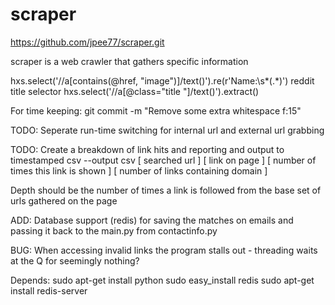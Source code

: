 scraper
=======

https://github.com/jpee77/scraper.git

scraper is a web crawler that gathers specific information

hxs.select('//a[contains(@href, "image")]/text()').re(r'Name:\s*(.*)')
reddit title selector
hxs.select('//a[@class="title "]/text()').extract()

For time keeping: git commit -m "Remove some extra whitespace f:15"

TODO: Seperate run-time switching for internal url and external url grabbing

TODO: Create a breakdown of link hits and reporting and output to timestamped csv
  --output csv   [ searched url ] [ link on page ] [ number of times this link is shown  ] [ number of links containing domain ]

Depth should be the number of times a link is followed from the base set of urls gathered on the page


ADD: Database support (redis) for saving the matches on emails and passing it back to the main.py from contactinfo.py

BUG: When accessing invalid links the program stalls out - threading waits at the Q for seemingly nothing?

Depends:
sudo apt-get install python
sudo easy_install redis
sudo apt-get install redis-server
